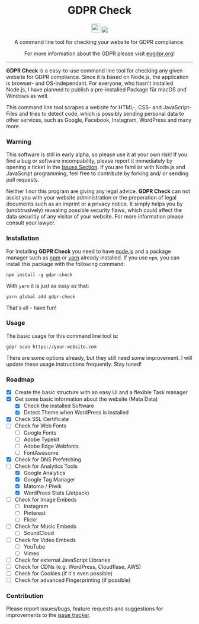 <h1 align="center">GDPR Check</h1>

<p align="center">
  <img src="https://assets-cdn.github.com/favicon.ico" width=24 height=24/>
  <a href="https://github.com/mirkoschubert/gdpr-check/blob/master/LICENSE.md">
    <img src="https://img.shields.io/github/license/mirkoschubert/gdpr-check.svg" />
  </a>
</p>

<p align="center">A command line tool for checking your website for GDPR compliance.</p>
<p align="center">For more information about the GDPR please visit <a href="https://www.eugdpr.org">eugdpr.org</a>!</p>

---

**GDPR Check** is a easy-to-use command line tool for checking any given website for GDPR compliance. Since it is based on Node.js, the application is browser- and OS-independant. For everyone, who hasn't installed Node.js, I have planned to publish a pre-installed Package für macOS and Windows as well.

This command line tool scrapes a website for HTML-, CSS- and JavaScript-Files and tries to detect code, which is possibly sending personal data to other services, such as Google, Facebook, Instagram, WordPress and many more.

### Warning

This software is still in early alpha, so please use it at your own risk! If you find a bug or software incompability, please report it immediately by opening a ticket in the [Issues Section](https://github.com/mirkoschubert/gdpr-check/issues). If you are familiar with Node.js and JavaScript programming, feel free to contribute by forking and/ or sending pull requests.

Neither I nor this program are giving any legal advice. **GDPR Check** can not assist you with your website administration or the preperation of legal documents such as an imprint or a privacy notice. It simply helps you by (unobtrusively) revealing possible security flaws, which could affect the data securitiy of any visitor of your website. For more information please consult your lawyer.

### Installation

For installing **GDPR Check** you need to have [node.js](https://nodejs.org/en/) and a package manager such as [npm](https://www.npmjs.com) or [yarn](https://yarnpkg.com/en/) already installed. If you use `npm`, you can install this package with the following command:

```
npm install -g gdpr-check
```

With `yarn` it is just as easy as that:

```
yarn global add gdpr-check
```

That's all - have fun!

### Usage

The basic usage for this command line tool is:

```
gdpr scan https://your-website.com
```

There are some options already, but they still need some improvement. I will update these usage instructions frequently. Stay tuned!

### Roadmap

* [x] Create the basic structure with an easy UI and a flexible Task manager
* [x] Get some basic information about the website (Meta Data)
  * [x] Check the installed Software
  * [x] Detect Theme when WordPress is installed
* [x] Check SSL Certificate
* [ ] Check for Web Fonts
  * [ ] Google Fonts
  * [ ] Adobe Typekit
  * [ ] Adobe Edge Webfonts
  * [ ] FontAwesome
* [x] Check for DNS Prefetching
* [ ] Check for Analytics Tools
  * [x] Google Analytics
  * [x] Google Tag Manager
  * [x] Matomo / Piwik
  * [x] WordPress Stats (Jetpack)
* [ ] Check for Image Embeds
  * [ ] Instagram
  * [ ] Pinterest
  * [ ] Flickr
* [ ] Check for Music Embeds
  * [ ] SoundCloud
* [ ] Check for Video Embeds
  * [ ] YouTube
  * [ ] Vimeo
* [ ] Check for external JavaScript Libraries
* [ ] Check for CDNs (e.g. WordPress, Cloudflase, AWS)
* [ ] Check for Cookies (if it's even possible)
* [ ] Check for advanced Fingerprinting (if possible)

### Contribution

Please report issues/bugs, feature requests and suggestions for improvements to the [issue tracker](https://github.com/mirkoschubert/gdpr-check/issues).
